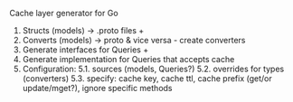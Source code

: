 Cache layer generator for Go

1. Structs (models) -> .proto files +
2. Converts (models) -> proto & vice versa - create converters
3. Generate interfaces for Queries +
4. Generate implementation for Queries that accepts cache 
5. Configuration:
5.1. sources (models, Queries?)
5.2. overrides for types (converters)
5.3. specify: cache key, cache ttl, cache prefix (get/or update/mget?), ignore specific methods
    